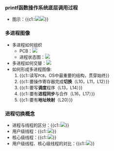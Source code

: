 
### printf函数操作系统底层调用过程 [ ](opratingSystem_20210714094413989)
+ 图示：{{c1::![](https://gitee.com/xieyun714/nodeimage/raw/master/img/20210713182148.png)![](https://gitee.com/xieyun714/nodeimage/raw/master/img/20210713185742.png)}}


### 多进程图像 [ ](opratingSystem_20210818044144019)
+ 多进程如何组织
  + PCB：![](https://gitee.com/xieyun714/nodeimage/raw/master/img/20210727141252.png)
  + 进程状态图：![](https://gitee.com/xieyun714/nodeimage/raw/master/img/20210727141216.png)
+ 多进程如何交替：![](https://gitee.com/xieyun714/nodeimage/raw/master/img/20210727141441.png)
+ 如何形成多进程图像:
  1. {{c1::读写`PCB`，OS中最重要的结构，贯穿始终}}
  2. {{c1::要操作寄存器完成**切换**（L10，L11，L12）}}
  3. {{c1::要写**调度**程序（L13，L14）}}
  4. {{c1::要有**进程同步**与合作（L16，L17）}}
  5. {{c1::要有**地址映射**（L20）}}


### 进程切换概念 [ ](opratingSystem_20210818044144021)
+ 进程与线程的区分：{{c1::![](https://gitee.com/xieyun714/nodeimage/raw/master/img/20210727163622.png)}}
+ 用户级线程：{{c1::![](https://gitee.com/xieyun714/nodeimage/raw/master/img/20210727163811.png)}}
+ 核心级线程：{{c1::![](https://gitee.com/xieyun714/nodeimage/raw/master/img/20210727163839.png)}}
+ 用户级线程、核心级线程的对比：{{c1::![](https://gitee.com/xieyun714/nodeimage/raw/master/img/20210727164238.png)}}



